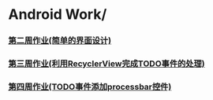 # Android Work/

### [第二周作业(简单的界面设计)](./Week2)
### [第三周作业(利用RecyclerView完成TODO事件的处理)](./Week3)
### [第四周作业(TODO事件添加processbar控件)](./Week3)
